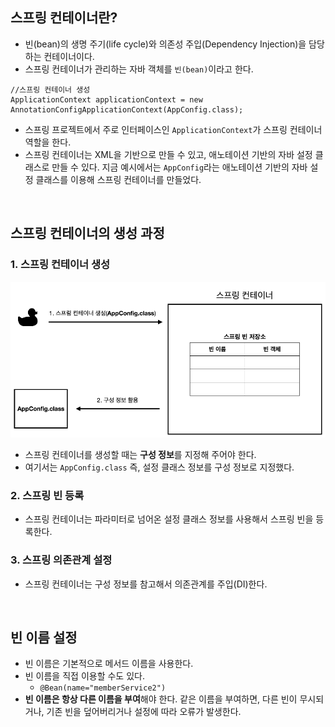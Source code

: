 ## 스프링 컨테이너란?

* 빈(bean)의 생명 주기(life cycle)와 의존성 주입(Dependency Injection)을 담당하는 컨테이너이다.
* 스프링 컨테이너가 관리하는 자바 객체를 ``빈(bean)``이라고 한다. 

```
//스프링 컨테이너 생성
ApplicationContext applicationContext = new AnnotationConfigApplicationContext(AppConfig.class);
```

* 스프링 프로젝트에서 주로 인터페이스인 ``ApplicationContext``가 스프링 컨테이너 역할을 한다.
* 스프링 컨테이너는 XML을 기반으로 만들 수 있고, 애노테이션 기반의 자바 설정 클래스로 만들 수 있다. 지금 예시에서는 ``AppConfig``라는 애노테이션 기반의 자바 설정 클래스를 이용해 스프링 컨테이너를 만들었다.

<br>

## 스프링 컨테이너의 생성 과정

### 1. 스프링 컨테이너 생성

<img src="./img/spring_basic_1.png">

* 스프링 컨테이너를 생성할 때는 **구성 정보**를 지정해 주어야 한다.
* 여기서는 ``AppConfig.class`` 즉, 설정 클래스 정보를 구성 정보로 지정했다.

### 2. 스프링 빈 등록

* 스프링 컨테이너는 파라미터로 넘어온 설정 클래스 정보를 사용해서 스프링 빈을 등록한다.

### 3. 스프링 의존관계 설정

* 스프링 컨테이너는 구성 정보를 참고해서 의존관계를 주입(DI)한다.

<br>

## 빈 이름 설정

* 빈 이름은 기본적으로 메서드 이름을 사용한다.
* 빈 이름을 직접 이용할 수도 있다.
  * ``@Bean(name="memberService2")``
* **빈 이름은 항상 다른 이름을 부여**해야 한다. 같은 이름을 부여하면, 다른 빈이 무시되거나, 기존 빈을 덮어버리거나 설정에 따라 오류가 발생한다.
